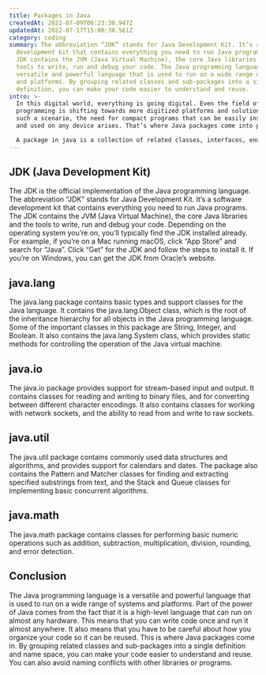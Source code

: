 ```yaml
---
title: Packages in Java
createdAt: 2022-07-09T06:23:30.947Z
updatedAt: 2022-07-17T15:00:30.561Z
category: coding
summary: The abbreviation “JDK” stands for Java Development Kit. It’s a software
  development kit that contains everything you need to run Java programs. The
  JDK contains the JVM (Java Virtual Machine), the core Java libraries and the
  tools to write, run and debug your code. The Java programming language is a
  versatile and powerful language that is used to run on a wide range of systems
  and platforms. By grouping related classes and sub-packages into a single
  definition, you can make your code easier to understand and reuse.
intro: >-
  In this digital world, everything is going digital. Even the field of
  programming is shifting towards more digitized platforms and solutions. In
  such a scenario, the need for compact programs that can be easily installed
  and used on any device arises. That’s where Java packages come into play. 

  A package in java is a collection of related classes, interfaces, enumerations, and sub-packages under one umbrella. As you may have already understood from the above explanation, packages are a great way to organize your code into logical units that can be reused across projects. Packages help you avoid naming conflicts with other libraries or programs and help keep related things together so they’re easier to find later on. Let’s take a look at some common Java packages:
---
```


## JDK (Java Development Kit)

The JDK is the official implementation of the Java programming language. The abbreviation “JDK” stands for Java Development Kit. It’s a software development kit that contains everything you need to run Java programs. The JDK contains the JVM (Java Virtual Machine), the core Java libraries and the tools to write, run and debug your code. Depending on the operating system you’re on, you’ll typically find the JDK installed already. For example, if you’re on a Mac running macOS, click “App Store” and search for “Java”. Click “Get” for the JDK and follow the steps to install it. If you’re on Windows, you can get the JDK from Oracle’s website.

## java.lang

The java.lang package contains basic types and support classes for the Java language. It contains the java.lang.Object class, which is the root of the inheritance hierarchy for all objects in the Java programming language. Some of the important classes in this package are String, Integer, and Boolean. It also contains the java.lang.System class, which provides static methods for controlling the operation of the Java virtual machine.

## java.io

The java.io package provides support for stream-based input and output. It contains classes for reading and writing to binary files, and for converting between different character encodings. It also contains classes for working with network sockets, and the ability to read from and write to raw sockets.

## java.util

The java.util package contains commonly used data structures and algorithms, and provides support for calendars and dates. The package also contains the Pattern and Matcher classes for finding and extracting specified substrings from text, and the Stack and Queue classes for implementing basic concurrent algorithms.

## java.math

The java.math package contains classes for performing basic numeric operations such as addition, subtraction, multiplication, division, rounding, and error detection.

## Conclusion

The Java programming language is a versatile and powerful language that is used to run on a wide range of systems and platforms. Part of the power of Java comes from the fact that it is a high-level language that can run on almost any hardware.
This means that you can write code once and run it almost anywhere. It also means that you have to be careful about how you organize your code so it can be reused.
This is where Java packages come in.
By grouping related classes and sub-packages into a single definition and name space, you can make your code easier to understand and reuse. You can also avoid naming conflicts with other libraries or programs.
